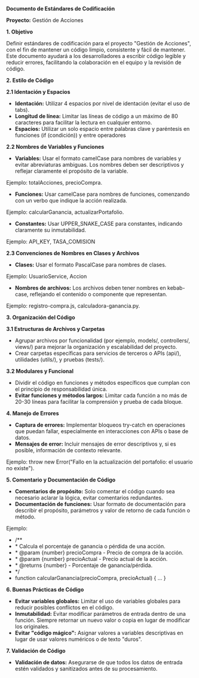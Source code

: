 **Documento de Estándares de Codificación**

**Proyecto:** Gestión de Acciones

**1\. Objetivo**  

Definir estándares de codificación para el proyecto "Gestión de Acciones", con el fin de mantener un código limpio, consistente y fácil de mantener. Este documento ayudará a los desarrolladores a escribir código legible y reducir errores, facilitando la colaboración en el equipo y la revisión de código.

**2\. Estilo de Código**

**2.1 Identación y Espacios**

- **Identación:** Utilizar 4 espacios por nivel de identación (evitar el uso de tabs).
- **Longitud de línea:** Limitar las líneas de código a un máximo de 80 caracteres para facilitar la lectura en cualquier entorno.
- **Espacios:** Utilizar un solo espacio entre palabras clave y paréntesis en funciones (if (condición)) y entre operadores

**2.2 Nombres de Variables y Funciones**

- **Variables:** Usar el formato camelCase para nombres de variables y evitar abreviaturas ambiguas. Los nombres deben ser descriptivos y reflejar claramente el propósito de la variable.

Ejemplo: totalAcciones, precioCompra.

- **Funciones:** Usar camelCase para nombres de funciones, comenzando con un verbo que indique la acción realizada.

Ejemplo: calcularGanancia, actualizarPortafolio.

- **Constantes:** Usar UPPER_SNAKE_CASE para constantes, indicando claramente su inmutabilidad.

Ejemplo: API_KEY, TASA_COMISION

**2.3 Convenciones de Nombres en Clases y Archivos**

- **Clases:** Usar el formato PascalCase para nombres de clases.

Ejemplo: UsuarioService, Accion

- **Nombres de archivos:** Los archivos deben tener nombres en kebab-case, reflejando el contenido o componente que representan.

Ejemplo: registro-compra.js, calculadora-ganancia.py.

**3\. Organización del Código**

**3.1 Estructuras de Archivos y Carpetas**

- Agrupar archivos por funcionalidad (por ejemplo, models/, controllers/, views/) para mejorar la organización y escalabilidad del proyecto.
- Crear carpetas específicas para servicios de terceros o APIs (api/), utilidades (utils/), y pruebas (tests/).

**3.2 Modulares y Funcional**

- Dividir el código en funciones y métodos específicos que cumplan con el principio de responsabilidad única.
- **Evitar funciones y métodos largos:** Limitar cada función a no más de 20-30 líneas para facilitar la comprensión y prueba de cada bloque.

**4\. Manejo de Errores**

- **Captura de errores:** Implementar bloqueos try-catch en operaciones que puedan fallar, especialmente en interacciones con APIs o base de datos.
- **Mensajes de error:** Incluir mensajes de error descriptivos y, si es posible, información de contexto relevante.

Ejemplo: throw new Error("Fallo en la actualización del portafolio: el usuario no existe").

**5\. Comentario y Documentación de Código**

- **Comentarios de propósito:** Solo comentar el código cuando sea necesario aclarar la lógica, evitar comentarios redundantes.
- **Documentación de funciones:** Usar formato de documentación para describir el propósito, parámetros y valor de retorno de cada función o método.

Ejemplo:

- /\*\*
- \* Calcula el porcentaje de ganancia o pérdida de una acción.
- \* @param {number} precioCompra - Precio de compra de la acción.
- \* @param {number} precioActual - Precio actual de la acción.
- \* @returns {number} - Porcentaje de ganancia/pérdida.
- \*/
- function calcularGanancia(precioCompra, precioActual) { ... }

**6\. Buenas Prácticas de Código**

- **Evitar variables globales:** Limitar el uso de variables globales para reducir posibles conflictos en el código.
- **Inmutabilidad:** Evitar modificar parámetros de entrada dentro de una función. Siempre retornar un nuevo valor o copia en lugar de modificar los originales.
- **Evitar "código mágico":** Asignar valores a variables descriptivas en lugar de usar valores numéricos o de texto "duros".

**7\. Validación de Código**

- **Validación de datos:** Asegurarse de que todos los datos de entrada estén validados y sanitizados antes de su procesamiento.